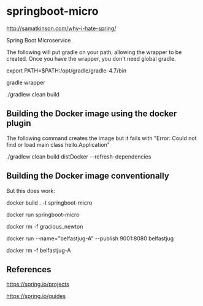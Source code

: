 # springboot-micro

http://samatkinson.com/why-i-hate-spring/

Spring Boot Microservice

The following will put gradle on your path, allowing the wrapper to be created.
Once you have the wrapper, you don't need global gradle.

export PATH=$PATH:/opt/gradle/gradle-4.7/bin

gradle wrapper

./gradlew clean build

## Building the Docker image using the docker plugin

The following command creates the image but it fails with "Error: Could not find or load main class hello.Application"

./gradlew clean build distDocker --refresh-dependencies

## Building the Docker image conventionally

But this does work:

docker build . -t springboot-micro

docker run springboot-micro

docker rm -f gracious_newton

docker run --name="belfastjug-A" --publish 9001:8080 belfastjug

docker rm -f belfastjug-A

## References

https://spring.io/projects

https://spring.io/guides